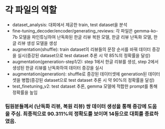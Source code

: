 각 파일의 역할
=============
* dataset_analysis: 대회에서 제공한 train, test dataset을 분석
* fine-tuning_decoder/encoder/generating_reviews: 각 파일은 gemma-ko-7b 모델을 파인튜닝하여 난독화된 한글 리뷰 복원 모델, 한글 리뷰 난독화 모델, 한글 리뷰 생성 모델을 생성
* augmentation(shuffle): train dataset의 리뷰들의 문장 순서를 바꿔 데이터 증강을 실시(증강된 dataset으로 test dataset 추론 시 약 85%의 정확률을 달성)
* augmentation(generation-step1/2): step 1에서 한글 리뷰를 생성, step 2에서 생성된 한글 리뷰를 난독화하여 데이터 증강을 실시
* augmentation(generation): shuffle로 증강된 데이터셋에 generation된 데이터셋을 병합(증강된 dataset으로 test dataset 추론 시 약 90%의 정확률을 달성)
* test_finetuning_v2: test dataset 추론, gemma 모델에 적합한 prompt를 통해 정확률을 높임

### 팀원분들께서 (난독화 리뷰, 복원 리뷰) 쌍 데이터 생성을 통해 증강에 도움을 주심. 최종적으로 90.311%의 정확도를 보이며 14등으로 대회를 종료하였음.
